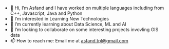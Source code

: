 - 👋 Hi, I’m Asfand and I have worked on multiple languages including from C++, Javascript, Java and Python 
- 👀 I’m interested in Learning New Technologies
- 🌱 I’m currently learning about Data Science, ML and AI
- 💞️ I’m looking to collaborate on some interesting projects invovling GIS data
- 📫 How to reach me: Email me at asfand.tpl@gmail.com

<!---
asfand-tpl/asfand-tpl is a ✨ special ✨ repository because its `README.md` (this file) appears on your GitHub profile.
You can click the Preview link to take a look at your changes.
--->
